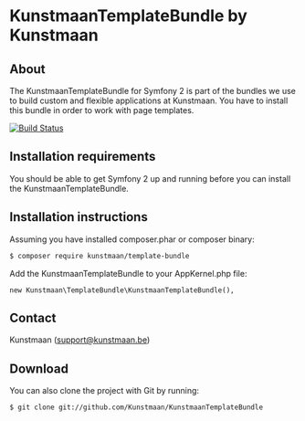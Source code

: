 KunstmaanTemplateBundle by Kunstmaan
====================================

About
-----
The KunstmaanTemplateBundle for Symfony 2 is part of the bundles we use to build custom and flexible applications at Kunstmaan.
You have to install this bundle in order to work with page templates.

[![Build Status](https://secure.travis-ci.org/Kunstmaan/KunstmaanTemplateBundle.png?branch=master)](http://travis-ci.org/Kunstmaan/KunstmaanTemplateBundle)


Installation requirements
-------------------------
You should be able to get Symfony 2 up and running before you can install the KunstmaanTemplateBundle.

Installation instructions
-------------------------
Assuming you have installed composer.phar or composer binary:

``` bash
$ composer require kunstmaan/template-bundle
```

Add the KunstmaanTemplateBundle to your AppKernel.php file:

```
new Kunstmaan\TemplateBundle\KunstmaanTemplateBundle(),
```

Contact
-------
Kunstmaan (support@kunstmaan.be)

Download
--------
You can also clone the project with Git by running:

```
$ git clone git://github.com/Kunstmaan/KunstmaanTemplateBundle
```
